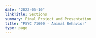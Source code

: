```yaml
---
date: "2022-05-10"
linkTitle: Sections
summary: Final Project and Presentation
title: "PSYC 71600 - Animal Behavior"
type: page
---
```




